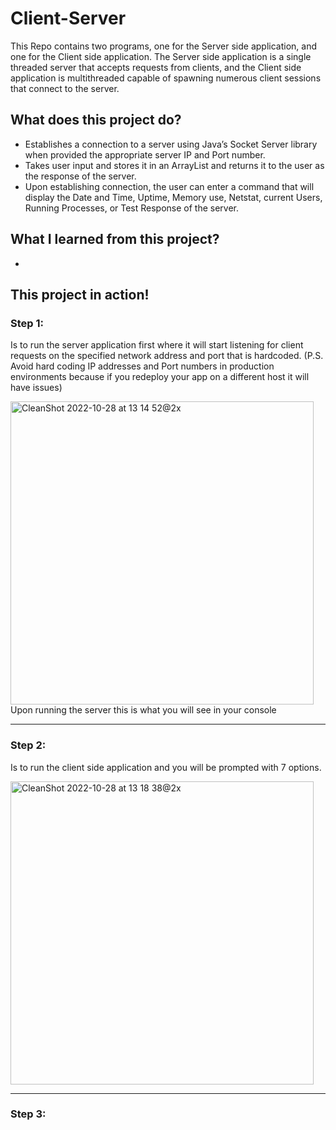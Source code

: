 # Client-Server
This Repo contains two programs, one for the Server side application, and one for the Client side application. The Server side application is a single threaded server that accepts requests from clients, and the Client side application is multithreaded capable of spawning numerous client sessions that connect to the server.

## What does this project do?
-	Establishes a connection to a server using Java’s Socket Server library when provided the appropriate server IP and Port number.
-	Takes user input and stores it in an ArrayList and returns it to the user as the response of the server.
-	Upon establishing connection, the user can enter a command that will display the Date and Time, Uptime, Memory use, Netstat, current Users, Running Processes, or Test Response of the server.

## What I learned from this project?
- 


## This project in action!
### Step 1: 
Is to run the server application first where it will start listening for client requests on the specified network address and port that is hardcoded.
(P.S. Avoid hard coding IP addresses and Port numbers in production environments because if you redeploy your app on a different host it will have issues)

<img width="485" alt="CleanShot 2022-10-28 at 13 14 52@2x" src="https://user-images.githubusercontent.com/47955658/198694824-c958435d-612f-40ee-a958-51b40e55d86a.png">
Upon running the server this is what you will see in your console
 <hr>

### Step 2:
Is to run the client side application and you will be prompted with 7 options.

<img width="485" alt="CleanShot 2022-10-28 at 13 18 38@2x" src="https://user-images.githubusercontent.com/47955658/198695664-0bc4c531-7dc1-480e-916e-dff4a380c8df.png">

 <hr>
 
 ### Step 3:
 
